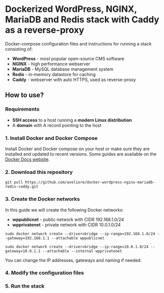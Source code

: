# Dockerized WordPress, NGINX, MariaDB and Redis stack with Caddy as a reverse-proxy
Docker-compose configuration files and instructions for running a stack consisting of: 
* **WordPress** - most popular open-source CMS software
* **NGINX** - high performance webserver 
* **MariaDB** - MySQL database management system 
* **Redis** - in-memory datastore for caching 
* **Caddy** - webserver with auto HTTPS, used as reverse-proxy 

## How to use? 

### Requirements 
* **SSH access** to a host running a **modern Linux distribution**
* A **domain** with A record pointing to the host 

### 1. Install Docker and Docker Compose 
Install Docker and Docker compose on your host or make sure they are installed and updated to recent versions. Some guides are available on the [Docker Docs website](https://docs.docker.com/engine/install/).

### 2. Download this repository 
```
git pull https://github.com/aveliore/docker-wordpress-nginx-mariadb-redis-caddy.git  
```

### 3. Create the Docker networks 
In this guide we will create the following Docker networks: 
* **wppublicnet** - public network with CIDR 192.168.1.0/24 
* **wpprivatenet** - private network with CIDR 10.0.1.0/24 

```
sudo docker network create --driver=bridge --ip-range=192.168.1.0/24 --gateway=192.168.1.1 --attachable wppublicnet
```
```
sudo docker network create --driver=bridge --ip-range=10.0.1.0/24 --gateway=10.0.1.1 --attachable --internal wpprivatenet
```
You can change the IP addresses, gateways and naming if needed. 


### 4. Modify the configuration files 

### 5. Run the stack 
